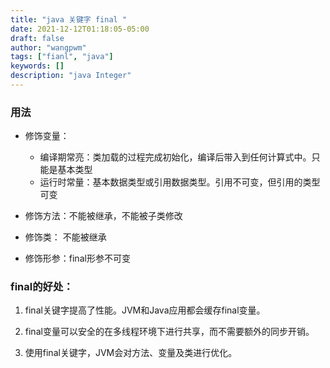 ```yaml
---
title: "java 关键字 final "
date: 2021-12-12T01:18:05-05:00
draft: false
author: "wangpwm"
tags: ["fianl", "java"]
keywords: []
description: "java Integer"
---
```


### 用法

- 修饰变量：
  - 编译期常亮：类加载的过程完成初始化，编译后带入到任何计算式中。只能是基本类型
  - 运行时常量：基本数据类型或引用数据类型。引用不可变，但引用的类型可变
  
- 修饰方法：不能被继承，不能被子类修改
- 修饰类：  不能被继承
- 修饰形参：final形参不可变

### final的好处：

1. final关键字提高了性能。JVM和Java应用都会缓存final变量。

2. final变量可以安全的在多线程环境下进行共享，而不需要额外的同步开销。

3. 使用final关键字，JVM会对方法、变量及类进行优化。
